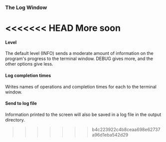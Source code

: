 ### The Log Window

<<<<<<< HEAD
More soon
=======
#### Level

The default level (INFO) sends a moderate amount of information on the program's progress to the terminal window. DEBUG gives more, and the other options give less.

#### Log completion times

Writes names of operations and completion times for each to the terminal window.

#### Send to log file

Information printed to the screen will also be saved in a log file in the output directory.
>>>>>>> b4c223922c4b8ceaa698e62737a96d1eba542d29
